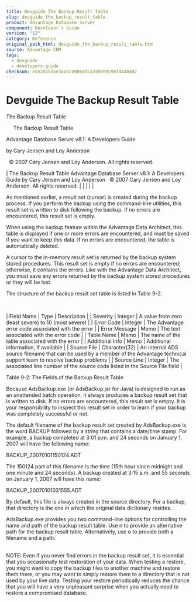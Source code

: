 ```yaml
---
title: Devguide The Backup Result Table
slug: devguide_the_backup_result_table
product: Advantage Database Server
component: Developer’s Guide
version: "12"
category: Reference
original_path_html: devguide_the_backup_result_table.htm
source: Advantage CHM
tags:
  - devguide
  - developers-guide
checksum: ea52815d5e3aa5ca006ddca7d8089598f4448487
---
```


# Devguide The Backup Result Table

The Backup Result Table

     The Backup Result Table

Advantage Database Server v8.1: A Developers Guide

by Cary Jensen and Loy Anderson

  © 2007 Cary Jensen and Loy Anderson. All rights reserved.

| The Backup Result Table  Advantage Database Server v8.1: A Developers Guide  by Cary Jensen and Loy Anderson    © 2007 Cary Jensen and Loy Anderson. All rights reserved. |  |  |  |  |

As mentioned earlier, a result set (cursor) is created during the backup process. If you perform the backup using the command-line utilities, this result set is written to disk following the backup. If no errors are encountered, this result set is empty.

When using the backup feature within the Advantage Data Architect, this table is displayed if one or more errors are encountered, and must be saved if you want to keep this data. If no errors are encountered, the table is automatically deleted.

A cursor to the in-memory result set is returned by the backup system stored procedures. This result set is empty if no errors are encountered; otherwise, it contains the errors. Like with the Advantage Data Architect, you must save any errors returned by the backup system stored procedures or they will be lost.

The structure of the backup result set table is listed in Table 9-2.

 

| Field Name | Type | Description |
| Severity | Integer | A value from zero (least severe) to 10 (most severe) |
| Error Code | Integer | The Advantage error code associated with the error |
| Error Message | Memo | The text associated with the error code |
| Table Name | Memo | The name of the table associated with the error |
| Additional Info | Memo | Additional information, if available |
| Source File | Character(32) | An internal ADS source filename that can be used by a member of the Advantage technical support team to resolve backup problems |
| Source Line | Integer | The associated line number of the source code listed in the Source File field |

Table 9-2: The Fields of the Backup Result Table

Because AdsBackup.exe (or AdsBackup.jar for Java) is designed to run as an unattended batch operation, it always produces a backup result set that is written to disk. If no errors are encountered, this result set is empty. It is your responsibility to inspect this result set in order to learn if your backup was completely successful or not.

The default filename of the backup result set created by AdsBackup.exe is the word BACKUP followed by a string that contains a date/time stamp. For example, a backup completed at 3:01 p.m. and 24 seconds on January 1, 2007 will have the following name:

BACKUP\_20070101150124.ADT

The 150124 part of this filename is the time (15th hour since midnight and one minute and 24 seconds). A backup created at 3:15 a.m. and 55 seconds on January 1, 2007 will have this name:

BACKUP\_20070101031555.ADT

By default, this file is always created in the source directory. For a backup, that directory is the one in which the original data dictionary resides.

AdsBackup.exe provides you two command-line options for controlling the name and path of the backup result table. Use n to provide an alternative path for the backup result table. Alternatively, use o to provide both a filename and a path.

   
NOTE: Even if you never find errors in the backup result set, it is essential that you occasionally test restoration of your data. When testing a restore, you might want to copy the backup files to another machine and restore them there, or you may want to simply restore them to a directory that is not used by your live data. Testing your restore periodically reduces the chance that you will have a very unpleasant surprise when you actually need to restore a compromised database.
